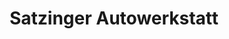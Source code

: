 ---
title: "Satzinger Autowerkstatt"
url: /westerburg/satzinger-autowerkstatt/
shop: Autowerkstatt
---